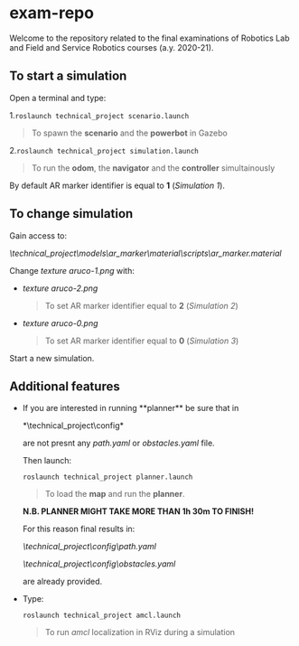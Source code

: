 # exam-repo
Welcome to the repository related to the final examinations of Robotics Lab and Field and Service Robotics courses (a.y. 2020-21).

## To start a simulation

Open a terminal and type:

1.`roslaunch technical_project scenario.launch`
>To spawn the **scenario** and the **powerbot** in Gazebo
 
2.`roslaunch technical_project simulation.launch`
>To run the **odom**, the **navigator** and the **controller** simultainously  

By default AR marker identifier is equal to **1** (*Simulation 1*). 

## To change simulation

Gain access to:

*\technical_project\models\ar_marker\material\scripts\ar_marker.material*

Change  <em>texture aruco-1.png</em>  with:

<ul>
<li><em>texture aruco-2.png</em></li>

>To set AR marker identifier equal to **2** (*Simulation 2*)
 
 <li><em>texture aruco-0.png</em></li>
 
>To set AR marker identifier equal to **0** (*Simulation 3*)
 
</ul>

Start a new simulation.

## Additional features


<ul>
 
<li>If you are interested in running **planner** be sure that in

*\technical_project\config\*

are not presnt any *path.yaml* or *obstacles.yaml* file.

Then launch:

`roslaunch technical_project planner.launch`
>To load the **map** and run the **planner**.


**N.B. PLANNER MIGHT TAKE MORE THAN 1h 30m TO FINISH!**
 
For this reason final results in:

*\technical_project\config\path.yaml*

*\technical_project\config\obstacles.yaml*

are already provided.</li>

<li> Type:

`roslaunch technical_project amcl.launch`

>To run *amcl* localization in RViz during a simulation

</li>
</ul>

